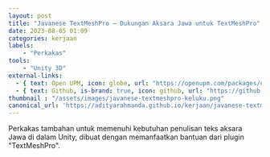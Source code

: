 ```yaml
---
layout: post
title: "Javanese TextMeshPro – Dukungan Aksara Jawa untuk TextMeshPro"
date: 2023-08-05 01:09
categories: kerjaan
labels: 
    - "Perkakas"
tools: 
    - "Unity 3D"
external-links:
  - { text: Open UPM, icon: globe, url: "https://openupm.com/packages/com.adityarahmanda.javanese-textmeshpro" }
  - { text: Github, is-brand: true, icon: github, url: "https://github.com/adityarahmanda/javanese-textmeshpro" }
thumbnail : "/assets/images/javanese-textmeshpro-keluku.png"
canonical_url: 'https://adityarahmanda.github.io/kerjaan/javanese-textmeshpro'
---
```

Perkakas tambahan untuk memenuhi kebutuhan penulisan teks aksara Jawa di dalam Unity, dibuat dengan memanfaatkan bantuan dari plugin "TextMeshPro".

<!--excerpt-->